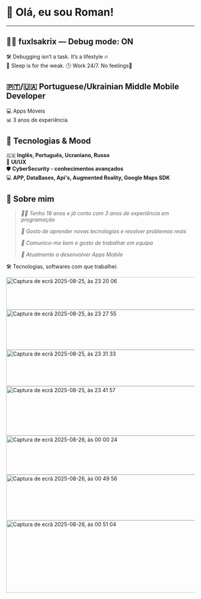 # 👋 Olá, eu sou Roman!

---

## 🧑‍💻 fuxlsakrix — Debug mode: ON

🛠️ Debugging isn’t a task. It’s a lifestyle 🔥  
🚫 Sleep is for the weak. 🕒 Work 24/7. No feelings🧊


## 🇵🇹/🇺🇦 Portuguese/Ukrainian Middle Mobile Developer  
💻 Apps Móveis  
📊 3 anos de experiência


## 🔎 Tecnologias & Mood

🇬🇧 **Inglês, Português, Ucraniano, Russo**  
🎨 **UI/UX**  
🛡️ **CyberSecurity - conhecimentos avançados**  
💻 **APP, DataBases, Api's, Augmented Reality, Google Maps SDK**


## 🚀 Sobre mim

> _👨‍💻 Tenho 19 anos e já conto com 3 anos de experiência em programação_
> 
> _🧠 Gosto de aprender novas tecnologias e resolver problemas reais_
> 
> _🤝 Comunico-me bem e gosto de trabalhar em equipa_
> 
> _🔭 Atualmente a desenvolver Apps Mobile_

🛠️ Tecnologias, softwares com que trabalhei:

<img width="998" height="87" alt="Captura de ecrã 2025-08-25, às 23 20 06" src="https://github.com/user-attachments/assets/aeb11765-c874-45d0-ab65-501ea1bb1481" />
<img width="1148" height="107" alt="Captura de ecrã 2025-08-25, às 23 27 55" src="https://github.com/user-attachments/assets/937cd2c5-daa7-43d6-8579-6ecddcb5f14b" />
<img width="1141" height="97" alt="Captura de ecrã 2025-08-25, às 23 31 33" src="https://github.com/user-attachments/assets/5aeb7a2a-866b-4bc0-83c0-b4edce2bccd3" />
<img width="1145" height="132" alt="Captura de ecrã 2025-08-25, às 23 41 57" src="https://github.com/user-attachments/assets/df6b0f65-0b9b-4fad-93eb-c370498ec1dd" />
<img width="1124" height="104" alt="Captura de ecrã 2025-08-26, às 00 00 24" src="https://github.com/user-attachments/assets/200f9764-a9b3-459e-a04d-d67524644601" />
<img width="1340" height="122" alt="Captura de ecrã 2025-08-26, às 00 49 56" src="https://github.com/user-attachments/assets/d36ea27a-4852-4336-9dec-2c954881d17a" />
<img width="1314" height="193" alt="Captura de ecrã 2025-08-26, às 00 51 04" src="https://github.com/user-attachments/assets/56bad510-e485-4886-babd-23a93ab18bc7" />




